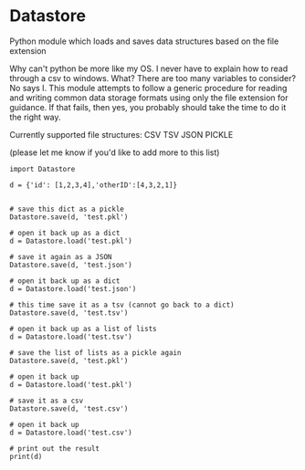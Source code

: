 # Datastore
Python module which loads and saves data structures based on the file extension

Why can't python be more like my OS. I never have to explain how to read through a csv to windows. What? There are too many variables to consider? No says I. This module attempts to follow a generic procedure for reading and writing common data storage formats using only the file extension for guidance. If that fails, then yes, you probably should take the time to do it the right way. 

Currently supported file structures: CSV TSV JSON PICKLE 

(please let me know if you'd like to add more to this list)

```
import Datastore

d = {'id': [1,2,3,4],'otherID':[4,3,2,1]}


# save this dict as a pickle
Datastore.save(d, 'test.pkl')

# open it back up as a dict
d = Datastore.load('test.pkl')

# save it again as a JSON
Datastore.save(d, 'test.json')

# open it back up as a dict
d = Datastore.load('test.json')

# this time save it as a tsv (cannot go back to a dict)
Datastore.save(d, 'test.tsv')

# open it back up as a list of lists
d = Datastore.load('test.tsv')

# save the list of lists as a pickle again
Datastore.save(d, 'test.pkl')

# open it back up
d = Datastore.load('test.pkl')

# save it as a csv
Datastore.save(d, 'test.csv')

# open it back up
d = Datastore.load('test.csv')

# print out the result
print(d)
```
